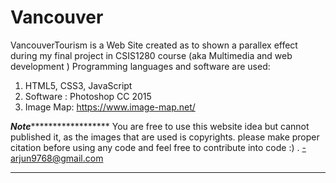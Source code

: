 # Vancouver
VancouverTourism is a Web Site created as to shown a parallex effect  during my final project in CSIS1280 course (aka Multimedia and web development )
 Programming languages and software are used:
 1. HTML5, CSS3, JavaScript 
 2. Software : Photoshop CC 2015 
 3. Image Map: https://www.image-map.net/
 
 
 *********************************************************Note***************************************************************************
 You are free to use this website idea but cannot published it, as the images that are used is copyrights.
 please make proper citation before using any code and feel free to contribute into code :)  .
  -arjun9768@gmail.com
 
 
 
 ****************************************************************************
